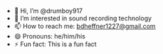 - 👋 Hi, I’m @drumboy917
- 👀 I’m interested in sound recording technology
- 📫 How to reach me: bdheffner1227@gmail.com
- 😄 Pronouns: he/him/his
- ⚡ Fun fact: This is a fun fact

<!---
drumboy917/drumboy917 is a ✨ special ✨ repository because its `README.md` (this file) appears on your GitHub profile.
You can click the Preview link to take a look at your changes.
--->
